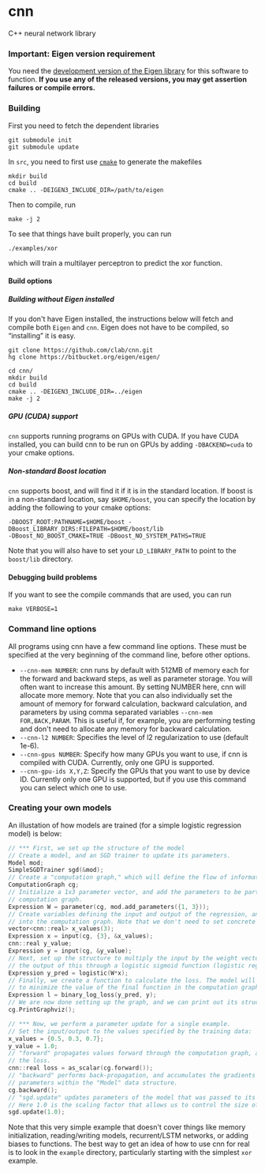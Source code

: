 # cnn
C++ neural network library

### Important: Eigen version requirement

You need the [development version of the Eigen library](https://bitbucket.org/eigen/eigen) for this software to function. **If you use any of the released versions, you may get assertion failures or compile errors.**

### Building

First you need to fetch the dependent libraries

    git submodule init
    git submodule update

In `src`, you need to first use [`cmake`](http://www.cmake.org/) to generate the makefiles

    mkdir build
    cd build
    cmake .. -DEIGEN3_INCLUDE_DIR=/path/to/eigen

Then to compile, run

    make -j 2

To see that things have built properly, you can run

    ./examples/xor

which will train a multilayer perceptron to predict the xor function.

#### Build options

##### Building without Eigen installed

If you don't have Eigen installed, the instructions below will fetch and compile
both `Eigen` and `cnn`. Eigen does not have to be compiled, so “installing” it is easy.
        
    git clone https://github.com/clab/cnn.git
    hg clone https://bitbucket.org/eigen/eigen/

    cd cnn/
    mkdir build
    cd build
    cmake .. -DEIGEN3_INCLUDE_DIR=../eigen
    make -j 2

##### GPU (CUDA) support

`cnn` supports running programs on GPUs with CUDA. If you have CUDA installed, you
can build cnn to be run on GPUs by adding `-DBACKEND=cuda` to your cmake options.

##### Non-standard Boost location

`cnn` supports boost, and will find it if it is in the standard location. If boost is
in a non-standard location, say `$HOME/boost`, you can specify the location by adding
the following to your cmake options:

    -DBOOST_ROOT:PATHNAME=$HOME/boost -DBoost_LIBRARY_DIRS:FILEPATH=$HOME/boost/lib
    -DBoost_NO_BOOST_CMAKE=TRUE -DBoost_NO_SYSTEM_PATHS=TRUE

Note that you will also have to set your `LD_LIBRARY_PATH` to point to the `boost/lib`
directory.

#### Debugging build problems

If you want to see the compile commands that are used, you can run

    make VERBOSE=1

### Command line options

All programs using cnn have a few command line options. These must be specified at the
very beginning of the command line, before other options.

* `--cnn-mem NUMBER`: cnn runs by default with 512MB of memory each for the forward and
  backward steps, as well as parameter storage. You will often want to increase this amount.
  By setting NUMBER here, cnn will allocate more memory. Note that you can also individually
  set the amount of memory for forward calculation, backward calculation, and parameters
  by using comma separated variables `--cnn-mem FOR,BACK,PARAM`. This is useful if, for
  example, you are performing testing and don't need to allocate any memory for backward
  calculation.
* `--cnn-l2 NUMBER`: Specifies the level of l2 regularization to use (default 1e-6).
* `--cnn-gpus NUMBER`: Specify how many GPUs you want to use, if cnn is compiled with CUDA.
  Currently, only one GPU is supported.
* `--cnn-gpu-ids X,Y,Z`: Specify the GPUs that you want to use by device ID. Currently only
  one GPU is supported, but if you use this command you can select which one to use.

### Creating your own models

An illustation of how models are trained (for a simple logistic regression model) is below:

```c++
// *** First, we set up the structure of the model
// Create a model, and an SGD trainer to update its parameters.
Model mod;
SimpleSGDTrainer sgd(&mod);
// Create a "computation graph," which will define the flow of information.
ComputationGraph cg;
// Initialize a 1x3 parameter vector, and add the parameters to be part of the
// computation graph.
Expression W = parameter(cg, mod.add_parameters({1, 3}));
// Create variables defining the input and output of the regression, and load them
// into the computation graph. Note that we don't need to set concrete values yet.
vector<cnn::real> x_values(3);
Expression x = input(cg, {3}, &x_values);
cnn::real y_value;
Expression y = input(cg, &y_value);
// Next, set up the structure to multiply the input by the weight vector,  then run
// the output of this through a logistic sigmoid function (logistic regression).
Expression y_pred = logistic(W*x);
// Finally, we create a function to calculate the loss. The model will be optimized
// to minimize the value of the final function in the computation graph.
Expression l = binary_log_loss(y_pred, y);
// We are now done setting up the graph, and we can print out its structure:
cg.PrintGraphviz();

// *** Now, we perform a parameter update for a single example.
// Set the input/output to the values specified by the training data:
x_values = {0.5, 0.3, 0.7};
y_value = 1.0;
// "forward" propagates values forward through the computation graph, and returns
// the loss.
cnn::real loss = as_scalar(cg.forward());
// "backward" performs back-propagation, and accumulates the gradients of the
// parameters within the "Model" data structure.
cg.backward();
// "sgd.update" updates parameters of the model that was passed to its constructor.
// Here 1.0 is the scaling factor that allows us to control the size of the update.
sgd.update(1.0);
```

Note that this very simple example that doesn't cover things like memory initialization, reading/writing models, recurrent/LSTM networks, or adding biases to functions. The best way to get an idea of how to use cnn for real is to look in the `example` directory, particularly starting with the simplest `xor` example.
